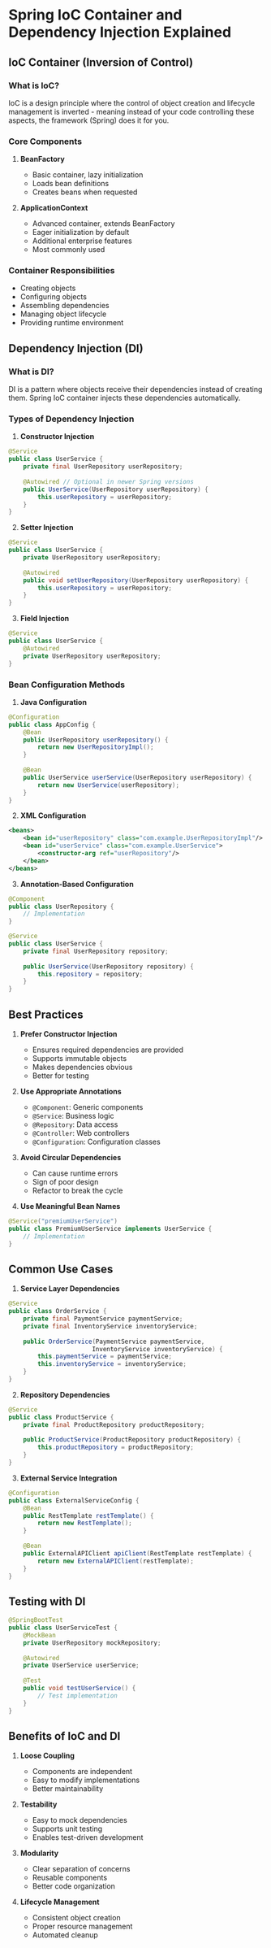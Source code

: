 # Spring IoC Container and Dependency Injection Explained

## IoC Container (Inversion of Control)

### What is IoC?
IoC is a design principle where the control of object creation and lifecycle management is inverted - meaning instead of your code controlling these aspects, the framework (Spring) does it for you.

### Core Components
1. **BeanFactory**
   - Basic container, lazy initialization
   - Loads bean definitions
   - Creates beans when requested

2. **ApplicationContext**
   - Advanced container, extends BeanFactory
   - Eager initialization by default
   - Additional enterprise features
   - Most commonly used

### Container Responsibilities
- Creating objects
- Configuring objects
- Assembling dependencies
- Managing object lifecycle
- Providing runtime environment

## Dependency Injection (DI)

### What is DI?
DI is a pattern where objects receive their dependencies instead of creating them. Spring IoC container injects these dependencies automatically.

### Types of Dependency Injection

1. **Constructor Injection**
```java
@Service
public class UserService {
    private final UserRepository userRepository;
    
    @Autowired // Optional in newer Spring versions
    public UserService(UserRepository userRepository) {
        this.userRepository = userRepository;
    }
}
```

2. **Setter Injection**
```java
@Service
public class UserService {
    private UserRepository userRepository;
    
    @Autowired
    public void setUserRepository(UserRepository userRepository) {
        this.userRepository = userRepository;
    }
}
```

3. **Field Injection**
```java
@Service
public class UserService {
    @Autowired
    private UserRepository userRepository;
}
```

### Bean Configuration Methods

1. **Java Configuration**
```java
@Configuration
public class AppConfig {
    @Bean
    public UserRepository userRepository() {
        return new UserRepositoryImpl();
    }
    
    @Bean
    public UserService userService(UserRepository userRepository) {
        return new UserService(userRepository);
    }
}
```

2. **XML Configuration**
```xml
<beans>
    <bean id="userRepository" class="com.example.UserRepositoryImpl"/>
    <bean id="userService" class="com.example.UserService">
        <constructor-arg ref="userRepository"/>
    </bean>
</beans>
```

3. **Annotation-Based Configuration**
```java
@Component
public class UserRepository {
    // Implementation
}

@Service
public class UserService {
    private final UserRepository repository;
    
    public UserService(UserRepository repository) {
        this.repository = repository;
    }
}
```

## Best Practices

1. **Prefer Constructor Injection**
   - Ensures required dependencies are provided
   - Supports immutable objects
   - Makes dependencies obvious
   - Better for testing

2. **Use Appropriate Annotations**
   - `@Component`: Generic components
   - `@Service`: Business logic
   - `@Repository`: Data access
   - `@Controller`: Web controllers
   - `@Configuration`: Configuration classes

3. **Avoid Circular Dependencies**
   - Can cause runtime errors
   - Sign of poor design
   - Refactor to break the cycle

4. **Use Meaningful Bean Names**
```java
@Service("premiumUserService")
public class PremiumUserService implements UserService {
    // Implementation
}
```

## Common Use Cases

1. **Service Layer Dependencies**
```java
@Service
public class OrderService {
    private final PaymentService paymentService;
    private final InventoryService inventoryService;
    
    public OrderService(PaymentService paymentService, 
                       InventoryService inventoryService) {
        this.paymentService = paymentService;
        this.inventoryService = inventoryService;
    }
}
```

2. **Repository Dependencies**
```java
@Service
public class ProductService {
    private final ProductRepository productRepository;
    
    public ProductService(ProductRepository productRepository) {
        this.productRepository = productRepository;
    }
}
```

3. **External Service Integration**
```java
@Configuration
public class ExternalServiceConfig {
    @Bean
    public RestTemplate restTemplate() {
        return new RestTemplate();
    }
    
    @Bean
    public ExternalAPIClient apiClient(RestTemplate restTemplate) {
        return new ExternalAPIClient(restTemplate);
    }
}
```

## Testing with DI

```java
@SpringBootTest
public class UserServiceTest {
    @MockBean
    private UserRepository mockRepository;
    
    @Autowired
    private UserService userService;
    
    @Test
    public void testUserService() {
        // Test implementation
    }
}
```

## Benefits of IoC and DI

1. **Loose Coupling**
   - Components are independent
   - Easy to modify implementations
   - Better maintainability

2. **Testability**
   - Easy to mock dependencies
   - Supports unit testing
   - Enables test-driven development

3. **Modularity**
   - Clear separation of concerns
   - Reusable components
   - Better code organization

4. **Lifecycle Management**
   - Consistent object creation
   - Proper resource management
   - Automated cleanup 
